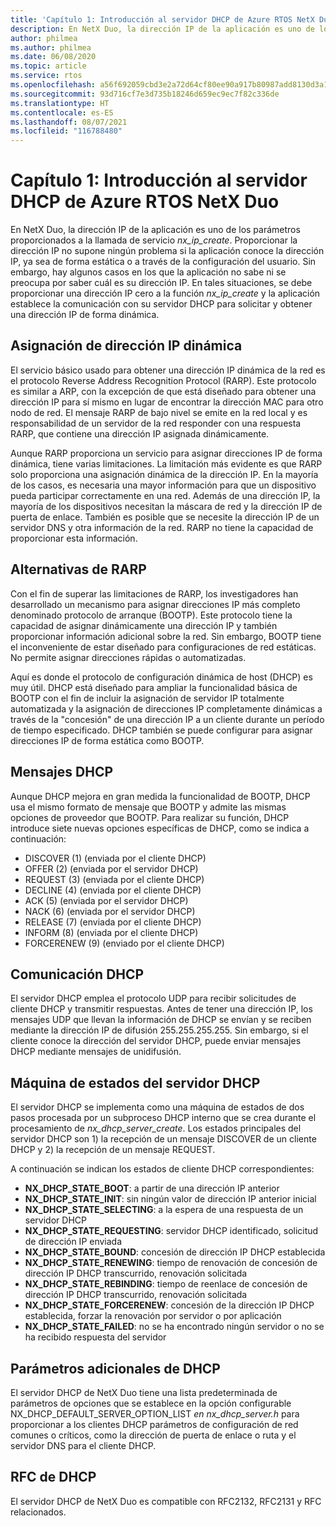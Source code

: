 ```yaml
---
title: 'Capítulo 1: Introducción al servidor DHCP de Azure RTOS NetX Duo'
description: En NetX Duo, la dirección IP de la aplicación es uno de los parámetros proporcionados a la llamada de servicio *nx_ip_create*.
author: philmea
ms.author: philmea
ms.date: 06/08/2020
ms.topic: article
ms.service: rtos
ms.openlocfilehash: a56f692059cbd3e2a72d64cf80ee90a917b80987add8130d3a1df70b3b0c3a71
ms.sourcegitcommit: 93d716cf7e3d735b18246d659ec9ec7f82c336de
ms.translationtype: HT
ms.contentlocale: es-ES
ms.lasthandoff: 08/07/2021
ms.locfileid: "116788480"
---
```

# <a name="chapter-1---introduction-to-azure-rtos-netx-duo-dhcp-server"></a>Capítulo 1: Introducción al servidor DHCP de Azure RTOS NetX Duo

En NetX Duo, la dirección IP de la aplicación es uno de los parámetros proporcionados a la llamada de servicio *nx_ip_create*. Proporcionar la dirección IP no supone ningún problema si la aplicación conoce la dirección IP, ya sea de forma estática o a través de la configuración del usuario. Sin embargo, hay algunos casos en los que la aplicación no sabe ni se preocupa por saber cuál es su dirección IP. En tales situaciones, se debe proporcionar una dirección IP cero a la función *nx_ip_create* y la aplicación establece la comunicación con su servidor DHCP para solicitar y obtener una dirección IP de forma dinámica.

## <a name="dynamic-ip-address-assignment"></a>Asignación de dirección IP dinámica

El servicio básico usado para obtener una dirección IP dinámica de la red es el protocolo Reverse Address Recognition Protocol (RARP). Este protocolo es similar a ARP, con la excepción de que está diseñado para obtener una dirección IP para sí mismo en lugar de encontrar la dirección MAC para otro nodo de red. El mensaje RARP de bajo nivel se emite en la red local y es responsabilidad de un servidor de la red responder con una respuesta RARP, que contiene una dirección IP asignada dinámicamente.

Aunque RARP proporciona un servicio para asignar direcciones IP de forma dinámica, tiene varias limitaciones. La limitación más evidente es que RARP solo proporciona una asignación dinámica de la dirección IP. En la mayoría de los casos, es necesaria una mayor información para que un dispositivo pueda participar correctamente en una red. Además de una dirección IP, la mayoría de los dispositivos necesitan la máscara de red y la dirección IP de puerta de enlace. También es posible que se necesite la dirección IP de un servidor DNS y otra información de la red. RARP no tiene la capacidad de proporcionar esta información.

## <a name="rarp-alternatives"></a>Alternativas de RARP

Con el fin de superar las limitaciones de RARP, los investigadores han desarrollado un mecanismo para asignar direcciones IP más completo denominado protocolo de arranque (BOOTP). Este protocolo tiene la capacidad de asignar dinámicamente una dirección IP y también proporcionar información adicional sobre la red. Sin embargo, BOOTP tiene el inconveniente de estar diseñado para configuraciones de red estáticas. No permite asignar direcciones rápidas o automatizadas.

Aquí es donde el protocolo de configuración dinámica de host (DHCP) es muy útil. DHCP está diseñado para ampliar la funcionalidad básica de BOOTP con el fin de incluir la asignación de servidor IP totalmente automatizada y la asignación de direcciones IP completamente dinámicas a través de la "concesión" de una dirección IP a un cliente durante un período de tiempo especificado. DHCP también se puede configurar para asignar direcciones IP de forma estática como BOOTP.

## <a name="dhcp-messages"></a>Mensajes DHCP

Aunque DHCP mejora en gran medida la funcionalidad de BOOTP, DHCP usa el mismo formato de mensaje que BOOTP y admite las mismas opciones de proveedor que BOOTP. Para realizar su función, DHCP introduce siete nuevas opciones específicas de DHCP, como se indica a continuación:

- DISCOVER (1) (enviada por el cliente DHCP)
- OFFER (2) (enviada por el servidor DHCP)
- REQUEST (3) (enviada por el cliente DHCP)
- DECLINE (4) (enviada por el cliente DHCP)
- ACK (5) (enviada por el servidor DHCP)
- NACK (6) (enviada por el servidor DHCP)
- RELEASE (7) (enviada por el cliente DHCP)
- INFORM (8) (enviada por el cliente DHCP)
- FORCERENEW (9) (enviado por el cliente DHCP)

## <a name="dhcp-communication"></a>Comunicación DHCP

El servidor DHCP emplea el protocolo UDP para recibir solicitudes de cliente DHCP y transmitir respuestas. Antes de tener una dirección IP, los mensajes UDP que llevan la información de DHCP se envían y se reciben mediante la dirección IP de difusión 255.255.255.255. Sin embargo, si el cliente conoce la dirección del servidor DHCP, puede enviar mensajes DHCP mediante mensajes de unidifusión.

## <a name="dhcp-server-state-machine"></a>Máquina de estados del servidor DHCP

El servidor DHCP se implementa como una máquina de estados de dos pasos procesada por un subproceso DHCP interno que se crea durante el procesamiento de *nx_dhcp_server_create*. Los estados principales del servidor DHCP son 1) la recepción de un mensaje DISCOVER de un cliente DHCP y 2) la recepción de un mensaje REQUEST.

A continuación se indican los estados de cliente DHCP correspondientes:

- **NX_DHCP_STATE_BOOT**: a partir de una dirección IP anterior
- **NX_DHCP_STATE_INIT**: sin ningún valor de dirección IP anterior inicial
- **NX_DHCP_STATE_SELECTING**: a la espera de una respuesta de un servidor DHCP
- **NX_DHCP_STATE_REQUESTING**: servidor DHCP identificado, solicitud de dirección IP enviada
- **NX_DHCP_STATE_BOUND**: concesión de dirección IP DHCP establecida
- **NX_DHCP_STATE_RENEWING**: tiempo de renovación de concesión de dirección IP DHCP transcurrido, renovación solicitada
- **NX_DHCP_STATE_REBINDING**: tiempo de reenlace de concesión de dirección IP DHCP transcurrido, renovación solicitada
- **NX_DHCP_STATE_FORCERENEW**: concesión de la dirección IP DHCP establecida, forzar la renovación por servidor o por aplicación
- **NX_DHCP_STATE_FAILED**: no se ha encontrado ningún servidor o no se ha recibido respuesta del servidor

## <a name="dhcp-additional-parameters"></a>Parámetros adicionales de DHCP

El servidor DHCP de NetX Duo tiene una lista predeterminada de parámetros de opciones que se establece en la opción configurable NX_DHCP_DEFAULT_SERVER_OPTION_LIST *en nx_dhcp_server.h* para proporcionar a los clientes DHCP parámetros de configuración de red comunes o críticos, como la dirección de puerta de enlace o ruta y el servidor DNS para el cliente DHCP.

## <a name="dhcp-rfcs"></a>RFC de DHCP

El servidor DHCP de NetX Duo es compatible con RFC2132, RFC2131 y RFC relacionados.
